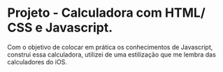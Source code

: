 # Projeto - Calculadora com HTML/ CSS e Javascript.

Com o objetivo de colocar em prática os conhecimentos de Javascript, construi essa calculadora, utilizei de uma estilização que me lembra das calculadores do iOS.
 

